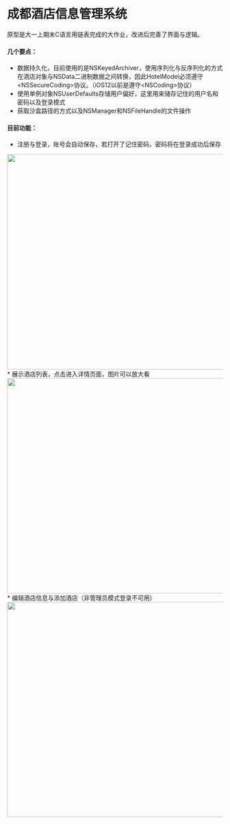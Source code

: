 
# 成都酒店信息管理系统


原型是大一上期末C语言用链表完成的大作业，改进后完善了界面与逻辑。<br>
#### 几个要点：<br>

* 数据持久化，目前使用的是NSKeyedArchiver，使用序列化与反序列化的方式在酒店对象与NSData二进制数据之间转换，因此HotelModel必须遵守\<NSSecureCoding>协议。（iOS12以前是遵守\<NSCoding>协议）
* 使用单例对象NSUserDefaults存储用户偏好，这里用来储存记住的用户名和密码以及登录模式
* 获取沙盒路径的方式以及NSManager和NSFileHandle的文件操作

#### 目前功能：<br>

* 注册与登录，账号会自动保存，若打开了记住密码，密码将在登录成功后保存
<img src="http://img03.sogoucdn.com/app/a/100520146/f0d514ad36d4569b5996e4419554186c" width="525" height="502" />
* 展示酒店列表，点击进入详情页面，图片可以放大看
<img src="http://img04.sogoucdn.com/app/a/100520146/3e5a5aa0f703c905d86cf8182f8ffb54" width="787" height="502" />
* 编辑酒店信息与添加酒店（非管理员模式登录不可用）
<img src="http://img03.sogoucdn.com/app/a/100520146/f0d514ad36d4569b5996e4419554186c" width="525" height="502" />

